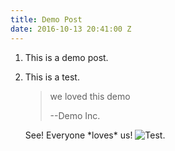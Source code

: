 ```yaml
---
title: Demo Post
date: 2016-10-13 20:41:00 Z
---
```


1. This is a demo post.

2. This is a test.

   > we loved this demo
   >
   > --Demo Inc.

   See! Everyone \*loves\* us!
![Test.](/uploads/header.png)